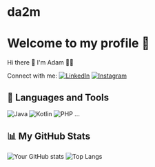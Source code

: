 # da2m
# Welcome to my profile 👋

Hi there 👋 I'm Adam 👨‍💻

Connect with me:
[![LinkedIn](https://img.shields.io/badge/LinkedIn-blue?logo=linkedin)](https://www.linkedin.com/in/sudarman-a44a13344/)
[![Instagram](https://img.shields.io/badge/Instagram-pink?logo=instagram)](https://www.instagram.com/da2m_vibes/)

## 🔧 Languages and Tools
![Java](https://img.shields.io/badge/-JavaScript-F7DF1E?logo=javascript&logoColor=black)
![Kotlin](https://img.shields.io/badge/-HTML5-E34F26?logo=html5&logoColor=white)
![PHP](https://img.shields.io/badge/-CSS3-1572B6?logo=css3)
...

## 📊 My GitHub Stats
![Your GitHub stats](https://github-readme-stats.vercel.app/api?username=adamdev&show_icons=true&theme=radical)
![Top Langs](https://github-readme-stats.vercel.app/api/top-langs/?username=adamdev&layout=compact&theme=radical)
